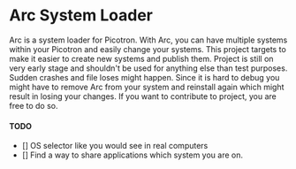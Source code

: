 # Arc System Loader
Arc is a system loader for Picotron. With Arc, you can have multiple systems within your Picotron and easily change your systems. This project targets to make it easier to create new systems and publish them.
Project is still on very early stage and shouldn't be used for anything else than test purposes. Sudden crashes and file loses might happen. Since it is hard to debug you might have to remove Arc from your system and reinstall again which might result in losing your changes.
If you want to contribute to project, you are free to do so.

#### TODO
- [] OS selector like you would see in real computers
- [] Find a way to share applications which system you are on.
